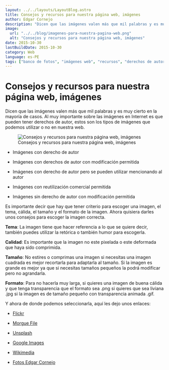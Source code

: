 ```yaml
---
layout: ../../layouts/LayoutBlog.astro
title: Consejos y recursos para nuestra página web, imágenes
author: Edgar Cornejo
description: "Dicen que las imágenes valen más que mil palabras y es muy cierto en la mayoría de casos. Al muy importante sobre las imágenes en Internet es que pueden tener derechos de autor, estos son los tipos de imágenes que podemos utilizar o no en nuestra web."
image:
  url: "../../blog/imagenes-para-nuestra-pagina-web.png"
  alt: "Consejos y recursos para nuestra página web, imágenes"
date: 2015-10-30
lastBuildDate: 2015-10-30
category: Web
language: es-PE
tags: ["banco de fotos", "imágenes web", "recursos", "derechos de autor"]
---
```


# Consejos y recursos para nuestra página web, imágenes

Dicen que las imágenes valen más que mil palabras y es muy cierto en la mayoría de casos. Al muy importante sobre las imágenes en Internet es que pueden tener derechos de autor, estos son los tipos de imágenes que podemos utilizar o no en nuestra web.

<figure>
  <img src="../../blog/imagenes-para-nuestra-pagina-web.png" alt="Consejos y recursos para nuestra página web, imágenes"/>
  <figcaption>Consejos y recursos para nuestra página web, imágenes</figcaption>
</figure>

- Imágenes con derecho de autor

- Imágenes con derechos de autor con modificación permitida

- Imágenes con derecho de autor pero se pueden utilizar mencionando al autor

- Imágenes con reutilización comercial permitida

- Imágenes sin derecho de autor con modificación permitida

Es importante decir que hay que tener criterio para escoger una imagen, el tema, cálida, el tamaño y el formato de la imagen. Ahora quisiera darles unos consejos para escoger la imagen correcta.

**Tema**: La imagen tiene que hacer referencia a lo que se quiere decir, también puedes utilizar la retórica o también humor para escogerla.

**Calidad**: Es importante que la imagen no este pixelada o este deformada que haya sido comprimida.

**Tamaño**: No estires o comprimas una imagen si necesitas una imagen cuadrada es mejor recortarla para adaptarla al tamaño. Si la imagen es grande es mejor ya que si necesitas tamaños pequeños la podrá modificar pero no agrandarla.

**Formato**: Para no hacerla muy larga, si quieres una imagen de buena cálida y que tenga transparencia que el formato sea .png si quieres que sea liviana .jpg si la imagen es de tamaño pequeño con transparencia animada .gif.

Y ahora de donde podemos seleccionarla, aquí les dejo unos enlaces:

- <a href="https://www.flickr.com/commons" title="Flickr" target="_blank">Flickr</a>

- <a href="http://www.morguefile.com" title="Morgue File" target="_blank">Morgue File</a>

- <a href="https://unsplash.com" title="Unsplash" target="_blank">Unsplash</a>

- <a href="https://images.google.com" title="Google Images" target="_blank">Google Images</a>

- <a href="http://commons.wikimedia.org/wiki/Main_Page" title="Wikimedia" target="_blank">Wikimedia</a>

- <a href="http://www.fotos.edgarcornejo.com" title="Fotos Edgar Cornejo" target="_blank">Fotos Edgar Cornejo</a>